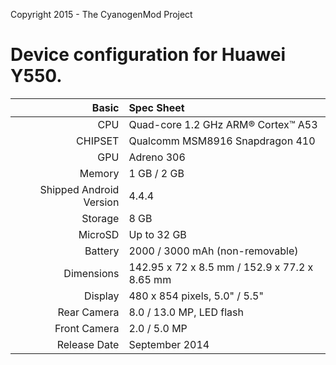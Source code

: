 Copyright 2015 - The CyanogenMod Project

Device configuration for Huawei Y550.
=====================================

Basic   | Spec Sheet
-------:|:-------------------------
CPU     | Quad-core 1.2 GHz ARM® Cortex™ A53
CHIPSET | Qualcomm MSM8916 Snapdragon 410
GPU     | Adreno 306
Memory  | 1 GB / 2 GB
Shipped Android Version | 4.4.4
Storage | 8 GB
MicroSD | Up to 32 GB
Battery | 2000 / 3000 mAh (non-removable)
Dimensions | 142.95 x 72 x 8.5 mm / 152.9 x 77.2 x 8.65 mm
Display | 480 x 854 pixels, 5.0" / 5.5"
Rear Camera  | 8.0 / 13.0 MP, LED flash
Front Camera | 2.0 / 5.0 MP
Release Date | September 2014

